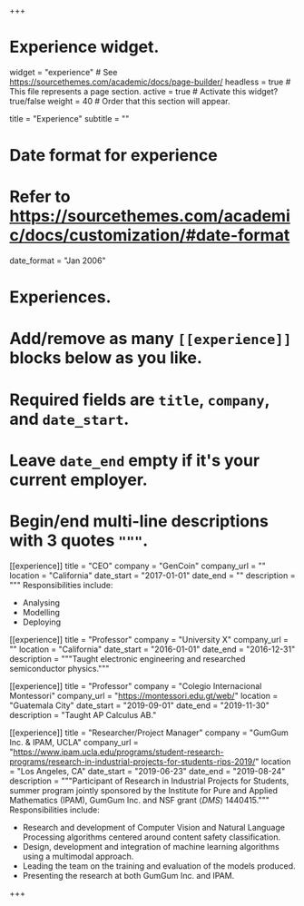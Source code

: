 +++
# Experience widget.
widget = "experience"  # See https://sourcethemes.com/academic/docs/page-builder/
headless = true  # This file represents a page section.
active = true  # Activate this widget? true/false
weight = 40  # Order that this section will appear.

title = "Experience"
subtitle = ""

# Date format for experience
#   Refer to https://sourcethemes.com/academic/docs/customization/#date-format
date_format = "Jan 2006"

# Experiences.
#   Add/remove as many `[[experience]]` blocks below as you like.
#   Required fields are `title`, `company`, and `date_start`.
#   Leave `date_end` empty if it's your current employer.
#   Begin/end multi-line descriptions with 3 quotes `"""`.
[[experience]]
  title = "CEO"
  company = "GenCoin"
  company_url = ""
  location = "California"
  date_start = "2017-01-01"
  date_end = ""
  description = """
  Responsibilities include:
  
  * Analysing
  * Modelling
  * Deploying

[[experience]]
  title = "Professor"
  company = "University X"
  company_url = ""
  location = "California"
  date_start = "2016-01-01"
  date_end = "2016-12-31"
  description = """Taught electronic engineering and researched semiconductor physics."""

[[experience]]
  title = "Professor"
  company = "Colegio Internacional Montessori"
  company_url = "https://montessori.edu.gt/web/"
  location = "Guatemala City"
  date_start = "2019-09-01"
  date_end = "2019-11-30"
  description = "Taught AP Calculus AB."

[[experience]]
  title = "Researcher/Project Manager"
  company = "GumGum Inc. & IPAM, UCLA"
  company_url = "https://www.ipam.ucla.edu/programs/student-research-programs/research-in-industrial-projects-for-students-rips-2019/"
  location = "Los Angeles, CA"
  date_start = "2019-06-23"
  date_end = "2019-08-24"
  description = """Participant of Research in Industrial Projects for Students, summer program jointly sponsored by the Institute for Pure and Applied Mathematics (IPAM), GumGum Inc. and NSF grant $\langle DMS\rangle$ 1440415."""
  Responsibilities include:
  
  * Research and development of Computer Vision and Natural Language Processing algorithms centered around content safety classification.
  * Design, development and integration of machine learning algorithms using a multimodal approach.
  * Leading the team on the training and evaluation of the models produced.
  * Presenting the research at both GumGum Inc. and IPAM.

+++
